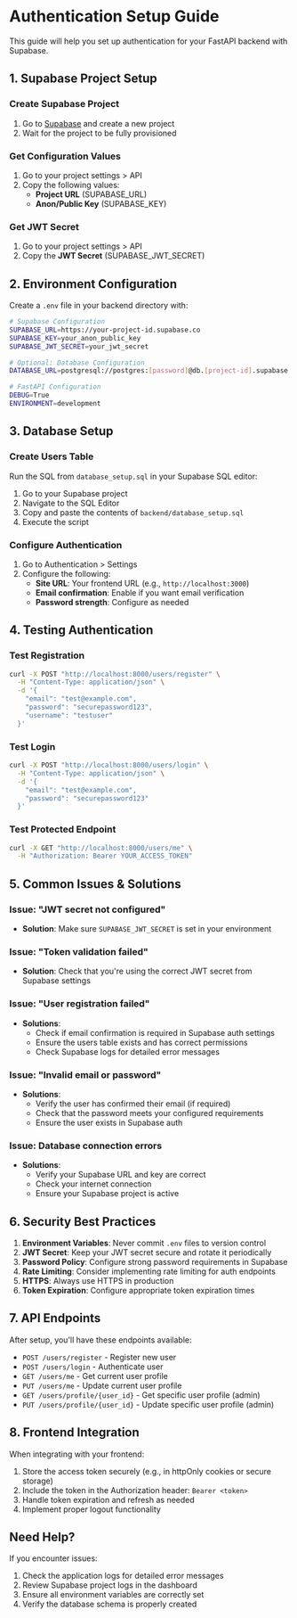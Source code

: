 # Authentication Setup Guide

This guide will help you set up authentication for your FastAPI backend with Supabase.

## 1. Supabase Project Setup

### Create Supabase Project
1. Go to [Supabase](https://supabase.com) and create a new project
2. Wait for the project to be fully provisioned

### Get Configuration Values
1. Go to your project settings > API
2. Copy the following values:
   - **Project URL** (SUPABASE_URL)
   - **Anon/Public Key** (SUPABASE_KEY)

### Get JWT Secret
1. Go to your project settings > API
2. Copy the **JWT Secret** (SUPABASE_JWT_SECRET)

## 2. Environment Configuration

Create a `.env` file in your backend directory with:

```bash
# Supabase Configuration
SUPABASE_URL=https://your-project-id.supabase.co
SUPABASE_KEY=your_anon_public_key
SUPABASE_JWT_SECRET=your_jwt_secret

# Optional: Database Configuration
DATABASE_URL=postgresql://postgres:[password]@db.[project-id].supabase.co:5432/postgres

# FastAPI Configuration
DEBUG=True
ENVIRONMENT=development
```

## 3. Database Setup

### Create Users Table
Run the SQL from `database_setup.sql` in your Supabase SQL editor:

1. Go to your Supabase project
2. Navigate to the SQL Editor
3. Copy and paste the contents of `backend/database_setup.sql`
4. Execute the script

### Configure Authentication
1. Go to Authentication > Settings
2. Configure the following:
   - **Site URL**: Your frontend URL (e.g., `http://localhost:3000`)
   - **Email confirmation**: Enable if you want email verification
   - **Password strength**: Configure as needed

## 4. Testing Authentication

### Test Registration
```bash
curl -X POST "http://localhost:8000/users/register" \
  -H "Content-Type: application/json" \
  -d '{
    "email": "test@example.com",
    "password": "securepassword123",
    "username": "testuser"
  }'
```

### Test Login
```bash
curl -X POST "http://localhost:8000/users/login" \
  -H "Content-Type: application/json" \
  -d '{
    "email": "test@example.com",
    "password": "securepassword123"
  }'
```

### Test Protected Endpoint
```bash
curl -X GET "http://localhost:8000/users/me" \
  -H "Authorization: Bearer YOUR_ACCESS_TOKEN"
```

## 5. Common Issues & Solutions

### Issue: "JWT secret not configured"
- **Solution**: Make sure `SUPABASE_JWT_SECRET` is set in your environment

### Issue: "Token validation failed"
- **Solution**: Check that you're using the correct JWT secret from Supabase settings

### Issue: "User registration failed"
- **Solutions**:
  - Check if email confirmation is required in Supabase auth settings
  - Ensure the users table exists and has correct permissions
  - Check Supabase logs for detailed error messages

### Issue: "Invalid email or password"
- **Solutions**:
  - Verify the user has confirmed their email (if required)
  - Check that the password meets your configured requirements
  - Ensure the user exists in Supabase auth

### Issue: Database connection errors
- **Solutions**:
  - Verify your Supabase URL and key are correct
  - Check your internet connection
  - Ensure your Supabase project is active

## 6. Security Best Practices

1. **Environment Variables**: Never commit `.env` files to version control
2. **JWT Secret**: Keep your JWT secret secure and rotate it periodically
3. **Password Policy**: Configure strong password requirements in Supabase
4. **Rate Limiting**: Consider implementing rate limiting for auth endpoints
5. **HTTPS**: Always use HTTPS in production
6. **Token Expiration**: Configure appropriate token expiration times

## 7. API Endpoints

After setup, you'll have these endpoints available:

- `POST /users/register` - Register new user
- `POST /users/login` - Authenticate user
- `GET /users/me` - Get current user profile
- `PUT /users/me` - Update current user profile
- `GET /users/profile/{user_id}` - Get specific user profile (admin)
- `PUT /users/profile/{user_id}` - Update specific user profile (admin)

## 8. Frontend Integration

When integrating with your frontend:

1. Store the access token securely (e.g., in httpOnly cookies or secure storage)
2. Include the token in the Authorization header: `Bearer <token>`
3. Handle token expiration and refresh as needed
4. Implement proper logout functionality

## Need Help?

If you encounter issues:
1. Check the application logs for detailed error messages
2. Review Supabase project logs in the dashboard
3. Ensure all environment variables are correctly set
4. Verify the database schema is properly created 
